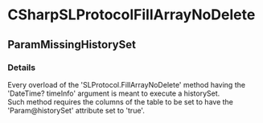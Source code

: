 ﻿---  
uid: Validator_3_10_2  
---

# CSharpSLProtocolFillArrayNoDelete

## ParamMissingHistorySet

### Details

Every overload of the 'SLProtocol.FillArrayNoDelete' method having the 'DateTime? timeInfo' argument is meant to execute a historySet.  
Such method requires the columns of the table to be set to have the 'Param@historySet' attribute set to 'true'.
